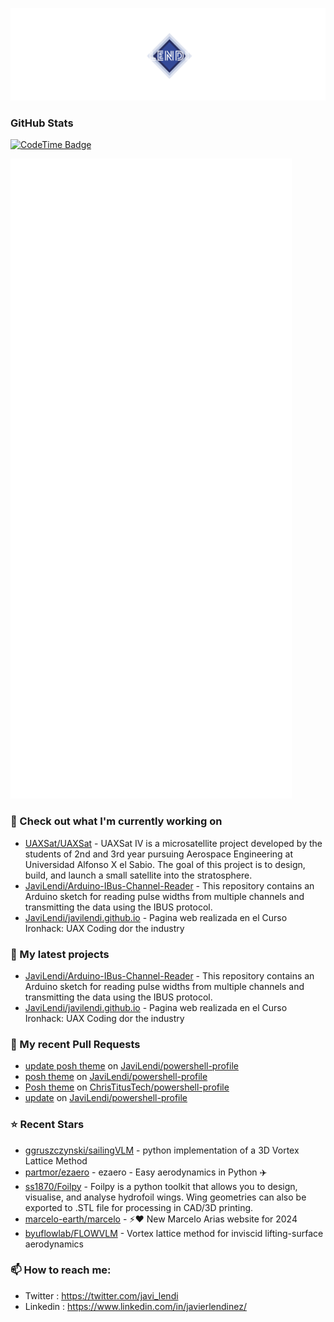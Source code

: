 <p align="center"><img src="https://github.com/JaviLendi/JaviLendi/blob/8b092c87149dd909d30b5835611e526b4a3b976d/logo.png" /></p>

### GitHub Stats

[![CodeTime Badge](https://img.shields.io/endpoint?style=for-the-badge&color=222&url=https%3A%2F%2Fapi.codetime.dev%2Fshield%3Fid%3D25485%26project%3D%26in=0)](https://codetime.dev)

<p align="left"><img src="https://raw.githubusercontent.com/JaviLendi/JaviLendi/main/github-metrics.svg" /></p>

### 👷 Check out what I'm currently working on

- [UAXSat/UAXSat](https://github.com/UAXSat/UAXSat) - UAXSat IV is a microsatellite project developed by the students of 2nd and 3rd year pursuing Aerospace Engineering at Universidad Alfonso X el Sabio. The goal of this project is to design, build, and launch a small satellite into the stratosphere.
- [JaviLendi/Arduino-IBus-Channel-Reader](https://github.com/JaviLendi/Arduino-IBus-Channel-Reader) - This repository contains an Arduino sketch for reading pulse widths from multiple channels and transmitting the data using the IBUS protocol. 
- [JaviLendi/javilendi.github.io](https://github.com/JaviLendi/javilendi.github.io) - Pagina web realizada en el Curso Ironhack: UAX Coding dor the industry
### 🌱 My latest projects

- [JaviLendi/Arduino-IBus-Channel-Reader](https://github.com/JaviLendi/Arduino-IBus-Channel-Reader) - This repository contains an Arduino sketch for reading pulse widths from multiple channels and transmitting the data using the IBUS protocol. 
- [JaviLendi/javilendi.github.io](https://github.com/JaviLendi/javilendi.github.io) - Pagina web realizada en el Curso Ironhack: UAX Coding dor the industry
### 🔨 My recent Pull Requests

- [update posh theme](https://github.com/JaviLendi/powershell-profile/pull/6) on [JaviLendi/powershell-profile](https://github.com/JaviLendi/powershell-profile)
- [posh theme](https://github.com/JaviLendi/powershell-profile/pull/5) on [JaviLendi/powershell-profile](https://github.com/JaviLendi/powershell-profile)
- [Posh theme](https://github.com/ChrisTitusTech/powershell-profile/pull/126) on [ChrisTitusTech/powershell-profile](https://github.com/ChrisTitusTech/powershell-profile)
- [update](https://github.com/JaviLendi/powershell-profile/pull/4) on [JaviLendi/powershell-profile](https://github.com/JaviLendi/powershell-profile)
### ⭐ Recent Stars

- [ggruszczynski/sailingVLM](https://github.com/ggruszczynski/sailingVLM) - python implementation of a 3D Vortex Lattice Method
- [partmor/ezaero](https://github.com/partmor/ezaero) - ezaero - Easy aerodynamics in Python :airplane:
- [ss1870/Foilpy](https://github.com/ss1870/Foilpy) - Foilpy is a python toolkit that allows you to design, visualise, and analyse hydrofoil wings. Wing geometries can also be exported to .STL file for processing in CAD/3D printing.
- [marcelo-earth/marcelo](https://github.com/marcelo-earth/marcelo) - ⚡️❤️ New Marcelo Arias website for 2024
- [byuflowlab/FLOWVLM](https://github.com/byuflowlab/FLOWVLM) - Vortex lattice method for inviscid lifting-surface aerodynamics
### 📫 How to reach me:
  - Twitter   : <https://twitter.com/javi_lendi>
  - Linkedin   : <https://www.linkedin.com/in/javierlendinez/>
